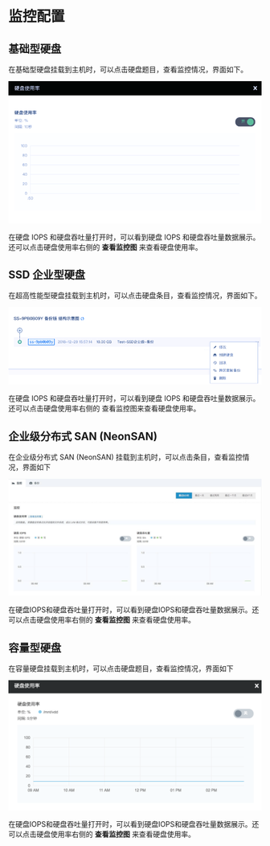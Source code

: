 ---
---

# 监控配置

## 基础型硬盘

在基础型硬盘挂载到主机时，可以点击硬盘题目，查看监控情况，界面如下。

[![](../_images/create_basic_22.png)](../../_images/create_basic_22.png)

在硬盘 IOPS 和硬盘吞吐量打开时，可以看到硬盘 IOPS 和硬盘吞吐量数据展示。还可以点击硬盘使用率右侧的 **查看监控图** 来查看硬盘使用率。

## SSD 企业型硬盘

在超高性能型硬盘挂载到主机时，可以点击硬盘条目，查看监控情况，界面如下。

[![](../_images/create_ssd_23-1569228656050.png)](../../_images/create_ssd_23.png)

在硬盘 IOPS 和硬盘吞吐量打开时，可以看到硬盘 IOPS 和硬盘吞吐量数据展示。还可以点击硬盘使用率右侧的 查看监控图来查看硬盘使用率。

## 企业级分布式 SAN (NeonSAN)

在企业级分布式 SAN (NeonSAN) 挂载到主机时，可以点击条目，查看监控情况，界面如下

[![](../_images/create_NeonSAN_26.png)](../../_images/create_NeonSAN_26.png)

在硬盘IOPS和硬盘吞吐量打开时，可以看到硬盘IOPS和硬盘吞吐量数据展示。还可以点击硬盘使用率右侧的 **查看监控图** 来查看硬盘使用率。

## 容量型硬盘

在容量硬盘挂载到主机时，可以点击硬盘题目，查看监控情况，界面如下

[![](../_images/create_%E5%AE%B9%E9%87%8F%E5%9E%8B_26.png)](../../_images/create_容量型_26.png)

在硬盘IOPS和硬盘吞吐量打开时，可以看到硬盘IOPS和硬盘吞吐量数据展示。还可以点击硬盘使用率右侧的 **查看监控图** 来查看硬盘使用率。